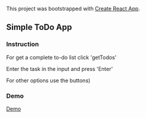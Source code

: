 This project was bootstrapped with [Create React App](https://github.com/facebook/create-react-app).

## Simple ToDo App

### Instruction

For get a complete to-do list click 'getTodos'

Enter the task in the input and press 'Enter'

For other options use the buttons)

### Demo

[Demo](slimy-sneeze.surge.sh)

